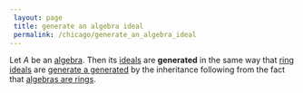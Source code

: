 ```yaml
---
 layout: page
 title: generate an algebra ideal
 permalink: /chicago/generate_an_algebra_ideal
---
```

Let $A$ be an [algebra](https://defsmath.github.io/DefsMath/algebra_over_a_field). Then its [ideals](https://defsmath.github.io/DefsMath/algebra_ideal) are **generated** in the same way that [ring ideals](https://defsmath.github.io/DefsMath/ring_ideal) are [generate a generated](https://defsmath.github.io/DefsMath/generate_a_###########generated) by the inheritance following from the fact that [algebras are rings](https://defsmath.github.io/DefsMath/algebras_are_rings).